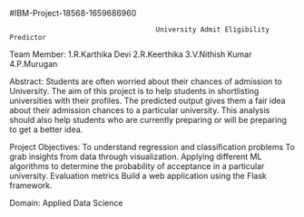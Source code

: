 #IBM-Project-18568-1659686960


                                        University Admit Eligibility Predictor
                                        
                                        
                                        
Team Member:
  1.R.Karthika Devi
  2.R.Keerthika
  3.V.Nithish Kumar
  4.P.Murugan
  
  
  
  Abstract:
             Students are often worried about their chances of admission to University. The aim of this project is to help students in
  shortlisting universities with their profiles. The predicted output gives them a fair idea about their admission chances to a particular university.
  This analysis should also help students who are currently preparing or will be preparing to get a better idea.
  
  Project Objectives:
              To understand regression and classification problems
              To grab insights from data through visualization.
              Applying different ML algorithms to determine the probability of acceptance in a particular university.
              Evaluation metrics
              Build a web application using the Flask framework.
              
  Domain:
     Applied Data Science
     
  

